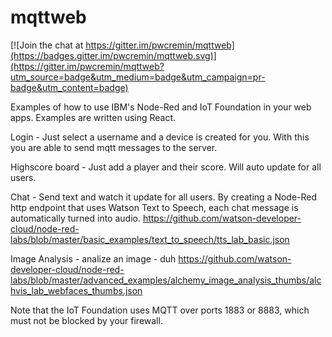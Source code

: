 # mqttweb

[![Join the chat at https://gitter.im/pwcremin/mqttweb](https://badges.gitter.im/pwcremin/mqttweb.svg)](https://gitter.im/pwcremin/mqttweb?utm_source=badge&utm_medium=badge&utm_campaign=pr-badge&utm_content=badge)

Examples of how to use IBM's Node-Red and IoT Foundation in your web apps.  Examples are written using React.

Login - Just select a username and a device is created for you.  With this you are able to send mqtt messages to the server.

Highscore board - Just add a player and their score.  Will auto update for all users.

Chat - Send text and watch it update for all users.  By creating a Node-Red http endpoint that uses Watson Text to Speech, each chat message is automatically turned into audio.
https://github.com/watson-developer-cloud/node-red-labs/blob/master/basic_examples/text_to_speech/tts_lab_basic.json

Image Analysis - analize an image - duh
https://github.com/watson-developer-cloud/node-red-labs/blob/master/advanced_examples/alchemy_image_analysis_thumbs/alchvis_lab_webfaces_thumbs.json

Note that the IoT Foundation uses MQTT over ports 1883 or 8883, which must not be blocked by your firewall.
